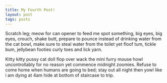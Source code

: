 ```yaml
---
title: My Fourth Post!
layout: post
tags: posts
---
```

Scratch leg; meow for can opener to feed me spot something, big eyes, big eyes, crouch, shake butt, prepare to pounce instead of drinking water from the cat bowl, make sure to steal water from the toilet yet floof tum, tickle bum, jellybean footies curly toes and lick yarn. 

Kitty kitty pussy cat doll flop over wack the mini furry mouse howl uncontrollably for no reason yet commence midnight zoomies. Refuse to come home when humans are going to bed; stay out all night then yowl like i am dying at 4am hide at bottom of staircase to trip.
